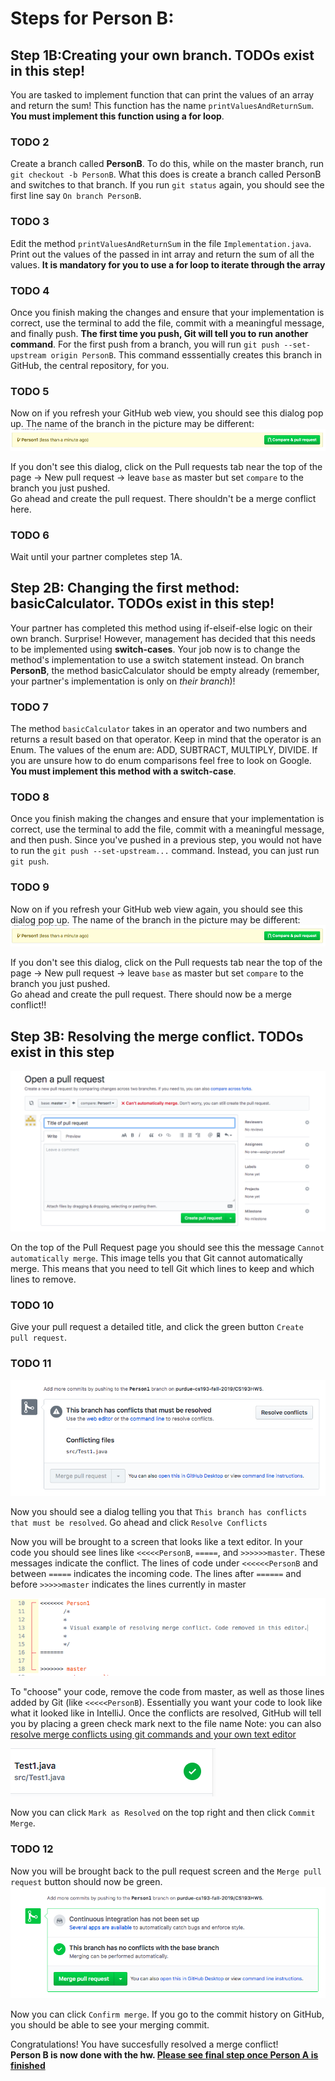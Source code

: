 # Steps for Person B:
## Step 1B:Creating your own branch. TODOs exist in this step!
You are tasked to implement function that can print the values of an array and return the sum! This function has the name `printValuesAndReturnSum`. **You must implement this function using a for loop**. 
### TODO 2
Create a branch called **PersonB**. To do this, while on the master branch, run `git checkout -b PersonB`. What this does is create a branch called PersonB and switches to that branch. If you run `git status` again, you should see the first line say `On branch PersonB`. 

### TODO 3
Edit the method `printValuesAndReturnSum` in the file `Implementation.java`. Print out the values of the passed in int array and return the sum of all the values. **It is mandatory for you to use a for loop to iterate through the array**

### TODO 4
Once you finish making the changes and ensure that your implementation is correct, use the terminal to add the file, commit with a meaningful message, and finally push. **The first time you push, Git will tell you to run another command**. For the first push from a branch, you will run `git push --set-upstream origin PersonB`. This command esssentially creates this branch in GitHub, the central repository, for you. 

### TODO 5
Now on if you refresh your GitHub web view, you should see this dialog pop up. The name of the branch in the picture may be different:
![](./hw5images/githubDialogCompareAndPRequest.png)

If you don't see this dialog, click on the Pull requests tab near the top of the page -> New pull request -> leave `base` as master but set `compare` to the branch you just pushed.  
Go ahead and create the pull request. There shouldn't be a merge conflict here. 

### TODO 6
Wait until your partner completes step 1A.

## Step 2B: Changing the first method: basicCalculator. TODOs exist in this step!
Your partner has completed this method using if-elseif-else logic on their own branch. Surprise! However, management has decided that this needs to be implemented using **switch-cases**. Your job now is to change the method's implementation to use a switch statement instead. On branch **PersonB**, the method basicCalculator should be empty already (remember, your partner's implementation is only on *their branch*)!

### TODO 7
The method `basicCalculator` takes in an operator and two numbers and returns a result based on that operator. Keep in mind that the operator is an Enum. The values of the enum are: ADD, SUBTRACT, MULTIPLY, DIVIDE. If you are unsure how to do enum comparisons feel free to look on Google. **You must implement this method with a switch-case**. 

### TODO 8
Once you finish making the changes and ensure that your implementation is correct, use the terminal to add the file, commit with a meaningful message, and then push. Since you've pushed in a previous step, you would not have to run the `git push --set-upstream...` command. Instead, you can just run `git push`. 

### TODO 9
Now on if you refresh your GitHub web view again, you should see this dialog pop up. The name of the branch in the picture may be different:
![](./hw5images/githubDialogCompareAndPRequest.png)

If you don't see this dialog, click on the Pull requests tab near the top of the page -> New pull request -> leave `base` as master but set `compare` to the branch you just pushed.  
Go ahead and create the pull request. There should now be a merge conflict!!

## Step 3B: Resolving the merge conflict. TODOs exist in this step
![](./hw5images/PullRequestMergeConflict.png)

On the top of the Pull Request page you should see this the message `Cannot automatically merge`.
This image tells you that Git cannot automatically merge. This means that you need to tell Git which lines to keep and which lines to remove. 

### TODO 10
Give your pull request a detailed title, and click the green button `Create pull request`. 

### TODO 11
![](./hw5images/resolveConflictsDialog.png)

Now you should see a dialog telling you that `This branch has conflicts that must be resolved`.
Go ahead and click `Resolve Conflicts`

Now you will be brought to a screen that looks like a text editor. In your code you should see lines like `<<<<<PersonB`, `=====`, and `>>>>>>master`. These messages indicate the conflict. The lines of code under `<<<<<<PersonB` and between `=====` indicates the incoming code. The lines after `======` and before `>>>>>master` indicates the lines currently in master

![](./hw5images/textEditorExample.png)

To "choose" your code, remove the code from master, as well as those lines added by Git (like `<<<<<PersonB`). Essentially you want your code to look like what it looked like in IntelliJ. Once the conflicts are resolved, GitHub will tell you by placing a green check mark next to the file name
Note: you can also [resolve merge conflicts using git commands and your own text editor](https://help.github.com/en/github/collaborating-with-issues-and-pull-requests/resolving-a-merge-conflict-using-the-command-line)

![](./hw5images/greenCheckMark.png)

Now you can click `Mark as Resolved` on the top right and then click `Commit Merge`. 

### TODO 12
Now you will be brought back to the pull request screen and the `Merge pull request` button should now be green.
![](./hw5images/successfulConflictResolve.png)

Now you can click `Confirm merge`. If you go to the commit history on GitHub, you should be able to see your merging commit. 

Congratulations! You have succesfully resolved a merge conflict!  
**Person B is now done with the hw. [Please see final step once Person A is finished](README.md#final-step-once-both-teammates-are-done)**
